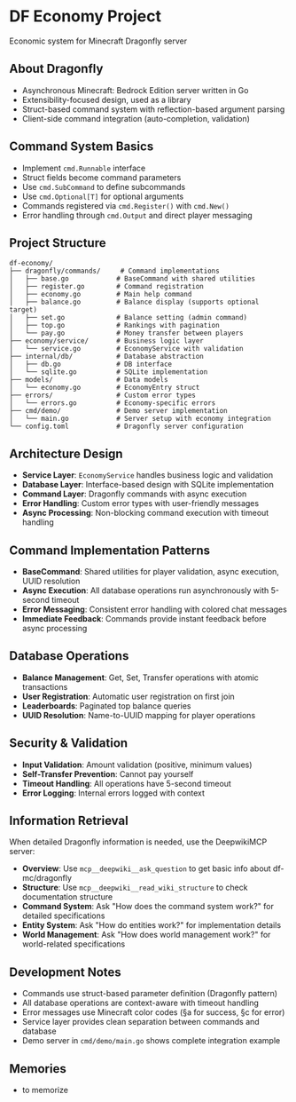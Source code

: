# DF Economy Project

Economic system for Minecraft Dragonfly server

## About Dragonfly
- Asynchronous Minecraft: Bedrock Edition server written in Go
- Extensibility-focused design, used as a library
- Struct-based command system with reflection-based argument parsing
- Client-side command integration (auto-completion, validation)

## Command System Basics
- Implement `cmd.Runnable` interface
- Struct fields become command parameters
- Use `cmd.SubCommand` to define subcommands
- Use `cmd.Optional[T]` for optional arguments
- Commands registered via `cmd.Register()` with `cmd.New()`
- Error handling through `cmd.Output` and direct player messaging

## Project Structure
```
df-economy/
├── dragonfly/commands/     # Command implementations
│   ├── base.go            # BaseCommand with shared utilities
│   ├── register.go        # Command registration
│   ├── economy.go         # Main help command
│   ├── balance.go         # Balance display (supports optional target)
│   ├── set.go             # Balance setting (admin command)
│   ├── top.go             # Rankings with pagination
│   └── pay.go             # Money transfer between players
├── economy/service/       # Business logic layer
│   └── service.go         # EconomyService with validation
├── internal/db/           # Database abstraction
│   ├── db.go              # DB interface
│   └── sqlite.go          # SQLite implementation
├── models/                # Data models
│   └── economy.go         # EconomyEntry struct
├── errors/                # Custom error types
│   └── errors.go          # Economy-specific errors
├── cmd/demo/              # Demo server implementation
│   └── main.go            # Server setup with economy integration
└── config.toml            # Dragonfly server configuration
```

## Architecture Design
- **Service Layer**: `EconomyService` handles business logic and validation
- **Database Layer**: Interface-based design with SQLite implementation  
- **Command Layer**: Dragonfly commands with async execution
- **Error Handling**: Custom error types with user-friendly messages
- **Async Processing**: Non-blocking command execution with timeout handling

## Command Implementation Patterns
- **BaseCommand**: Shared utilities for player validation, async execution, UUID resolution
- **Async Execution**: All database operations run asynchronously with 5-second timeout
- **Error Messaging**: Consistent error handling with colored chat messages
- **Immediate Feedback**: Commands provide instant feedback before async processing

## Database Operations
- **Balance Management**: Get, Set, Transfer operations with atomic transactions
- **User Registration**: Automatic user registration on first join
- **Leaderboards**: Paginated top balance queries
- **UUID Resolution**: Name-to-UUID mapping for player operations

## Security & Validation
- **Input Validation**: Amount validation (positive, minimum values)
- **Self-Transfer Prevention**: Cannot pay yourself
- **Timeout Handling**: All operations have 5-second timeout
- **Error Logging**: Internal errors logged with context

## Information Retrieval
When detailed Dragonfly information is needed, use the DeepwikiMCP server:

- **Overview**: Use `mcp__deepwiki__ask_question` to get basic info about df-mc/dragonfly
- **Structure**: Use `mcp__deepwiki__read_wiki_structure` to check documentation structure
- **Command System**: Ask "How does the command system work?" for detailed specifications
- **Entity System**: Ask "How do entities work?" for implementation details
- **World Management**: Ask "How does world management work?" for world-related specifications

## Development Notes
- Commands use struct-based parameter definition (Dragonfly pattern)
- All database operations are context-aware with timeout handling
- Error messages use Minecraft color codes (§a for success, §c for error)
- Service layer provides clean separation between commands and database
- Demo server in `cmd/demo/main.go` shows complete integration example

## Memories
- to memorize